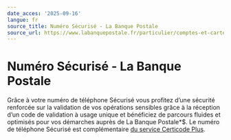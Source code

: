 ```yaml
---
date_acces: '2025-09-16'
langue: fr
source_title: Numéro Sécurisé - La Banque Postale
source_url: https://www.labanquepostale.fr/particulier/comptes-et-cartes/espaces-clients/securite/certicode-numero-securise.html
---
```


# Numéro Sécurisé - La Banque Postale

Grâce à votre numéro de téléphone Sécurisé vous profitez d’une sécurité renforcée sur la validation de vos opérations sensibles grâce à la réception d’un code de validation à usage unique et bénéficiez de parcours fluides et optimisés pour vos démarches auprès de La Banque Postale*$.
Le numéro de téléphone Sécurisé est complémentaire
[du service Certicode Plus](/particulier/comptes-et-cartes/espaces-clients/securite/certicode-plus.html).